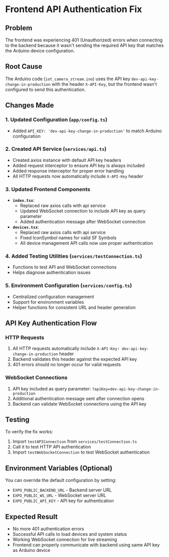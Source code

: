 # Frontend API Authentication Fix

## Problem
The frontend was experiencing 401 (Unauthorized) errors when connecting to the backend because it wasn't sending the required API key that matches the Arduino device configuration.

## Root Cause
The Arduino code (`iot_camera_stream.ino`) uses the API key `dev-api-key-change-in-production` with the header `X-API-Key`, but the frontend wasn't configured to send this authentication.

## Changes Made

### 1. Updated Configuration (`app/config.ts`)
- Added `API_KEY: 'dev-api-key-change-in-production'` to match Arduino configuration

### 2. Created API Service (`services/api.ts`)
- Created axios instance with default API key headers
- Added request interceptor to ensure API key is always included
- Added response interceptor for proper error handling
- All HTTP requests now automatically include `X-API-Key` header

### 3. Updated Frontend Components
- **`index.tsx`**: 
  - Replaced raw axios calls with api service
  - Updated WebSocket connection to include API key as query parameter
  - Added authentication message after WebSocket connection
- **`devices.tsx`**:
  - Replaced raw axios calls with api service
  - Fixed IconSymbol names for valid SF Symbols
  - All device management API calls now use proper authentication

### 4. Added Testing Utilities (`services/testConnection.ts`)
- Functions to test API and WebSocket connections
- Helps diagnose authentication issues

### 5. Environment Configuration (`services/config.ts`)
- Centralized configuration management
- Support for environment variables
- Helper functions for consistent URL and header generation

## API Key Authentication Flow

### HTTP Requests
1. All HTTP requests automatically include `X-API-Key: dev-api-key-change-in-production` header
2. Backend validates this header against the expected API key
3. 401 errors should no longer occur for valid requests

### WebSocket Connections
1. API key included as query parameter: `?apiKey=dev-api-key-change-in-production`
2. Additional authentication message sent after connection opens
3. Backend can validate WebSocket connections using the API key

## Testing
To verify the fix works:
1. Import `testAPIConnection` from `services/testConnection.ts`
2. Call it to test HTTP API authentication
3. Import `testWebSocketConnection` to test WebSocket authentication

## Environment Variables (Optional)
You can override the default configuration by setting:
- `EXPO_PUBLIC_BACKEND_URL` - Backend server URL
- `EXPO_PUBLIC_WS_URL` - WebSocket server URL  
- `EXPO_PUBLIC_API_KEY` - API key for authentication

## Expected Result
- No more 401 authentication errors
- Successful API calls to load devices and system status
- Working WebSocket connection for live streaming
- Frontend can properly communicate with backend using same API key as Arduino device
